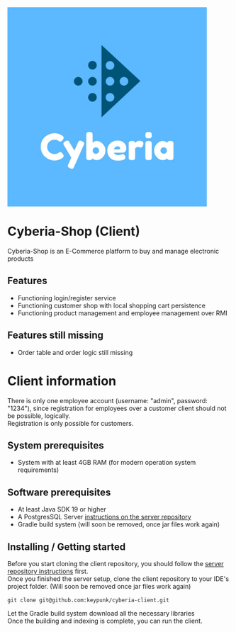 <img align="center" src="src/main/resources/com/cyberiashop/cyberia_images/cyberia_logo.jpg" width="450" height="450">

# Cyberia-Shop (Client)
Cyberia-Shop is an E-Commerce platform to buy and manage electronic products

## Features
- Functioning login/register service
- Functioning customer shop with local shopping cart persistence
- Functioning product management and employee management over RMI

## Features still missing
- Order table and order logic still missing

# Client information
There is only one employee account (username: "admin", password: "1234"), since registration for employees over a customer client should not be possible, logically.  
Registration is only possible for customers.

## System prerequisites
- System with at least 4GB RAM (for modern operation system requirements)

## Software prerequisites
- At least Java SDK 19 or higher
- A PostgresSQL Server [instructions on the server repository](https://github.com/keypunk/cyberia-server)
- Gradle build system (will soon be removed, once jar files work again)

## Installing / Getting started

Before you start cloning the client repository, you should follow the [server repository instructions](https://github.com/keypunk/cyberia-server) first.  
Once you finished the server setup, clone the client repository to your IDE's project folder. (Will soon be removed once jar files work again)

```shell
git clone git@github.com:keypunk/cyberia-client.git
```
Let the Gradle build system download all the necessary libraries  
Once the building and indexing is complete, you can run the client.
